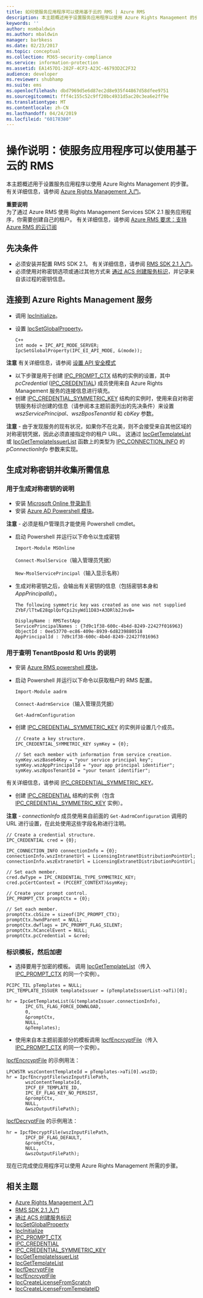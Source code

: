 ```yaml
---
title: 如何使服务应用程序可以使用基于云的 RMS | Azure RMS
description: 本主题概述用于设置服务应用程序以使用 Azure Rights Management 的步骤。
keywords: ''
author: msmbaldwin
ms.author: mbaldwin
manager: barbkess
ms.date: 02/23/2017
ms.topic: conceptual
ms.collection: M365-security-compliance
ms.service: information-protection
ms.assetid: EA1457D1-282F-4CF3-A23C-46793D2C2F32
audience: developer
ms.reviewer: shubhamp
ms.suite: ems
ms.openlocfilehash: dbd7969d5e6d87ec2d8e935f44867d58dfee9751
ms.sourcegitcommit: fff4c155c52c9ff20bc4931d5ac20c3ea6e2ff9e
ms.translationtype: MT
ms.contentlocale: zh-CN
ms.lasthandoff: 04/24/2019
ms.locfileid: "60178380"
---
```

# <a name="how-to-enable-your-service-application-to-work-with-cloud-based-rms"></a>操作说明：使服务应用程序可以使用基于云的 RMS

本主题概述用于设置服务应用程序以使用 Azure Rights Management 的步骤。 有关详细信息，请参阅 [Azure Rights Management 入门](https://technet.microsoft.com/library/jj585016.aspx)。

**重要说明**  
为了通过 Azure RMS 使用 Rights Management Services SDK 2.1 服务应用程序，你需要创建自己的租户。 有关详细信息，请参阅 [Azure RMS 要求：支持 Azure RMS 的云订阅](../requirements.md)

## <a name="prerequisites"></a>先决条件

-   必须安装并配置 RMS SDK 2.1。 有关详细信息，请参阅 [RMS SDK 2.1 入门](getting-started-with-ad-rms-2-0.md)。
-   必须使用对称密钥选项或通过其他方式来 [通过 ACS 创建服务标识](https://msdn.microsoft.com/library/gg185924.aspx)，并记录来自该过程的密钥信息。

## <a name="connecting-to-the-azure-rights-management-service"></a>连接到 Azure Rights Management 服务

-   调用 [IpcInitialize](https://msdn.microsoft.com/library/jj127295.aspx)。
-   设置 [IpcSetGlobalProperty](https://msdn.microsoft.com/library/hh535270.aspx)。

        C++
        int mode = IPC_API_MODE_SERVER;
        IpcSetGlobalProperty(IPC_EI_API_MODE, &(mode));


  **注意**  有关详细信息，请参阅 [设置 API 安全模式](setting-the-api-security-mode-api-mode.md)


-   以下步骤是用于创建 [IPC\_PROMPT\_CTX](https://msdn.microsoft.com/library/hh535278.aspx) 结构的实例的设置，其中 *pcCredential* ([IPC\_CREDENTIAL](https://msdn.microsoft.com/library/hh535275.aspx)) 成员使用来自 Azure Rights Management 服务的连接信息进行填充。
-   创建 [IPC\_CREDENTIAL\_SYMMETRIC\_KEY](https://msdn.microsoft.com/library/dn133062.aspx) 结构的实例时，使用来自对称密钥服务标识创建的信息（请参阅本主题前面列出的先决条件）来设置 *wszServicePrincipal*、*wszBposTenantId* 和 *cbKey* 参数。

**注意** - 由于发现服务的现有状况，如果你不在北美，则不会接受来自其他区域的对称密钥凭据，因此必须直接指定你的租户 URL。 这通过 [IpcGetTemplateList](https://msdn.microsoft.com/library/hh535267.aspx) 或 [IpcGetTemplateIssuerList](https://msdn.microsoft.com/library/hh535266.aspx) 函数上的类型为 [IPC\_CONNECTION\_INFO](https://msdn.microsoft.com/library/hh535274.aspx) 的 *pConnectionInfo* 参数来实现。

## <a name="generate-a-symmetric-key-and-collect-the-needed-information"></a>生成对称密钥并收集所需信息

### <a name="instructions-to-generate-a-symmetric-key"></a>用于生成对称密钥的说明

-   安装 [Microsoft Online 登录助手](https://go.microsoft.com/fwlink/p/?LinkID=286152)
-   安装 [Azure AD Powershell 模块](https://bposast.vo.msecnd.net/MSOPMW/8073.4/amd64/AdministrationConfig-en.msi)。

**注意** - 必须是租户管理员才能使用 Powershell cmdlet。

- 启动 Powershell 并运行以下命令以生成密钥

    `Import-Module MSOnline`

    `Connect-MsolService`（输入管理员凭据）

    `New-MsolServicePrincipal`（输入显示名称）

- 生成对称密钥之后，会输出有关密钥的信息（包括密钥本身和 *AppPrincipalId*）。

      The following symmetric key was created as one was not supplied
      ZYbF/lTtwE28qplQofCpi2syWd11D83+A3DRlb2Jnv8=

      DisplayName : RMSTestApp
      ServicePrincipalNames : {7d9c1f38-600c-4b4d-8249-22427f016963}
      ObjectId : 0ee53770-ec86-409e-8939-6d8239880518
      AppPrincipalId : 7d9c1f38-600c-4b4d-8249-22427f016963


### <a name="instructions-to-find-out-tenantbposid-and-urls"></a>用于查明 **TenantBposId** 和 **Urls** 的说明

-   安装 [Azure RMS powershell 模块](https://technet.microsoft.com/library/jj585012.aspx)。
-   启动 Powershell 并运行以下命令以获取租户的 RMS 配置。

    `Import-Module aadrm`

    `Connect-AadrmService`（输入管理员凭据）

    `Get-AadrmConfiguration`


- 创建 [IPC\_CREDENTIAL\_SYMMETRIC\_KEY](https://msdn.microsoft.com/library/dn133062.aspx) 的实例并设置几个成员。

      // Create a key structure.
      IPC_CREDENTIAL_SYMMETRIC_KEY symKey = {0};

      // Set each member with information from service creation.
      symKey.wszBase64Key = "your service principal key";
      symKey.wszAppPrincipalId = "your app principal identifier";
      symKey.wszBposTenantId = "your tenant identifier";


有关详细信息，请参阅 [IPC\_CREDENTIAL\_SYMMETRIC\_KEY](https://msdn.microsoft.com/library/dn133062.aspx)。

-   创建 [IPC\_CREDENTIAL](https://msdn.microsoft.com/library/hh535275.aspx) 结构的实例（包含 [IPC\_CREDENTIAL\_SYMMETRIC\_KEY](https://msdn.microsoft.com/library/dn133062.aspx) 实例）。

**注意** - *connectionInfo* 成员使用来自前面的 `Get-AadrmConfiguration` 调用的 URL 进行设置，在此处使用这些字段名称进行注明。

    // Create a credential structure.
    IPC_CREDENTIAL cred = {0};

    IPC_CONNECTION_INFO connectionInfo = {0};
    connectionInfo.wszIntranetUrl = LicensingIntranetDistributionPointUrl;
    connectionInfo.wszExtranetUrl = LicensingExtranetDistributionPointUrl;

    // Set each member.
    cred.dwType = IPC_CREDENTIAL_TYPE_SYMMETRIC_KEY;
    cred.pcCertContext = (PCCERT_CONTEXT)&symKey;

    // Create your prompt control.
    IPC_PROMPT_CTX promptCtx = {0};

    // Set each member.
    promptCtx.cbSize = sizeof(IPC_PROMPT_CTX);
    promptCtx.hwndParent = NULL;
    promptCtx.dwflags = IPC_PROMPT_FLAG_SILENT;
    promptCtx.hCancelEvent = NULL;
    promptCtx.pcCredential = &cred;

### <a name="identify-a-template-and-then-encrypt"></a>标识模板，然后加密

-   选择要用于加密的模板。
    调用 [IpcGetTemplateList](https://msdn.microsoft.com/library/hh535267.aspx)（传入 [IPC\_PROMPT\_CTX](https://msdn.microsoft.com/library/hh535278.aspx) 的同一个实例）。


~~~
PCIPC_TIL pTemplates = NULL;
IPC_TEMPLATE_ISSUER templateIssuer = (pTemplateIssuerList->aTi)[0];

hr = IpcGetTemplateList(&(templateIssuer.connectionInfo),
       IPC_GTL_FLAG_FORCE_DOWNLOAD,
       0,
       &promptCtx,
       NULL,
       &pTemplates);
~~~


-   使用来自本主题前面部分的模板调用 [IpcfEncrcyptFile](https://msdn.microsoft.com/library/dn133059.aspx)（传入 [IPC\_PROMPT\_CTX](https://msdn.microsoft.com/library/hh535278.aspx) 的同一个实例）。

[IpcfEncrcyptFile](https://msdn.microsoft.com/library/dn133059.aspx) 的示例用法：

    LPCWSTR wszContentTemplateId = pTemplates->aTi[0].wszID;
    hr = IpcfEncryptFile(wszInputFilePath,
           wszContentTemplateId,
           IPCF_EF_TEMPLATE_ID,
           IPC_EF_FLAG_KEY_NO_PERSIST,
           &promptCtx,
           NULL,
           &wszOutputFilePath);

[IpcfDecryptFile](https://msdn.microsoft.com/library/dn133058.aspx) 的示例用法：

    hr = IpcfDecryptFile(wszInputFilePath,
           IPCF_DF_FLAG_DEFAULT,
           &promptCtx,
           NULL,
           &wszOutputFilePath);

现在已完成使应用程序可以使用 Azure Rights Management 所需的步骤。

## <a name="related-topics"></a>相关主题

* [Azure Rights Management 入门](https://technet.microsoft.com/library/jj585016.aspx)
* [RMS SDK 2.1 入门](getting-started-with-ad-rms-2-0.md)
* [通过 ACS 创建服务标识](https://msdn.microsoft.com/library/gg185924.aspx)
* [IpcSetGlobalProperty](https://msdn.microsoft.com/library/hh535270.aspx)
* [IpcInitialize](https://msdn.microsoft.com/library/jj127295.aspx)
* [IPC\_PROMPT\_CTX](https://msdn.microsoft.com/library/hh535278.aspx)
* [IPC\_CREDENTIAL](https://msdn.microsoft.com/library/hh535275.aspx)
* [IPC\_CREDENTIAL\_SYMMETRIC\_KEY](https://msdn.microsoft.com/library/dn133062.aspx)
* [IpcGetTemplateIssuerList](https://msdn.microsoft.com/library/hh535266.aspx)
* [IpcGetTemplateList](https://msdn.microsoft.com/library/hh535267.aspx)
* [IpcfDecryptFile](https://msdn.microsoft.com/library/dn133058.aspx)
* [IpcfEncrcyptFile](https://msdn.microsoft.com/library/dn133059.aspx)
* [IpcCreateLicenseFromScratch](https://msdn.microsoft.com/library/hh535256.aspx)
* [IpcCreateLicenseFromTemplateID](https://msdn.microsoft.com/library/hh535257.aspx)
